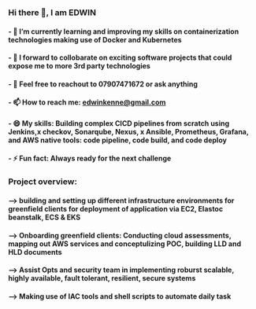 ### Hi there 👋, I am EDWIN 

#### - 🌱 I’m currently learning and improving my skills on containerization technologies making use of Docker and Kubernetes
#### - 👯 I forward to collobarate on exciting software projects that could expose me to more 3rd party technologies
#### - 💬 Feel free to reachout to 07907471672 or ask anything 
#### - 📫 How to reach me: edwinkenne@gmail.com
#### - 😄 My skills: Building complex CICD pipelines from scratch using Jenkins,x checkov, Sonarqube, Nexus, x Ansible, Prometheus, Grafana, and AWS native tools: code  pipeline, code build, and code deploy
#### - ⚡ Fun fact: Always ready for the next challenge

### Project overview:
  ####      --> building and setting up different infrastructure environments for greenfield clients for deployment of application via EC2, Elastoc beanstalk, ECS & EKS
  ####      --> Onboarding greenfield clients: Conducting cloud assessments, mapping out AWS services and conceptulizing POC,  building LLD and HLD documents
  ####      --> Assist Opts and security team in implementing roburst scalable, highly available, fault tolerant, resilient, secure systems
  ####      --> Making use of IAC tools and shell scripts to automate daily task 
